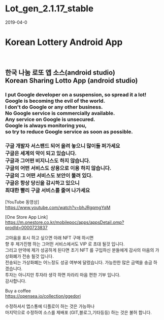 # Lot_gen_2.1.17_stable
2019-04-0
<h1>Korean Lottery Android App</h1><br>
<h2>
한국 나눔 로또 앱 소스(android studio)<br>
Korean Sharing Lotto App (android studio)<br>
</h2>

<h3>
I put Google developer on a suspension, so spread it a lot!<br>
Google is becoming the evil of the world.<br>
I don't do Google or any other business.<br>
No Google service is commercially available.<br>
Any service on Google is unsecured.<br>
Google is always monitoring you, <br> so try to reduce Google service as soon as possible.<br>
</h3>

<h3>
구글 개발자 서스팬드 되어 올려 놓으니 많이들 퍼가세요 <br />
구글은 세계의 악이 되고 있습니다.<br />
구글과 그어떤 비지니스도 하지 않습니다. <br />
구글의 어떤 서비스도 상용으로 이용 하지 않습니다. <br />
구글의 그 어떤 서비스도 보안이 뚤려 있다.<br />
구글은 항상 당신을 감시하고 있으니<br> 최대한 빨리 구글 서비스를 줄여 나가세요<br />
</h3>

[YouTube 동영상]<br />
https://www.youtube.com/watch?v=bhJRgqmgYqM


[One Store App Link] <br />
https://m.onestore.co.kr/mobilepoc/apps/appsDetail.omp?prodId=0000723837


고마움을 표시 하고 싶으면 아래 NFT 구매 하시면 <br>
향 후 제가진행 하는 그어떤 서비스에서도 VIP 로 초대 될것 입니다.<br />
그리고 만약에 제가 성공하게 된다면 초기 NFT 를 구입하신 분들에게 감사의 마음의 가상화폐가 전송 될것 입니다.<br>
전송되는 가상화폐는 어느정도 성공 여부에 달렸습니다. 가능한한 많은 금액을 송금 하겠습니다.<br>
투자는 아니지만 투자라 생각 하면 차라리 마음 편한 기부 입니다.<br>
감사합니다.<BR>
 
Buy a coffee   
https://opensea.io/collection/ggedori

수정하셔서 앱스통에 디플로이 하는 것은 가능하나<br>
마지막으로 수정하여 소스를 제배포 (GIT,블로그,기타등등) 하는 것은 불허 합니다. 
